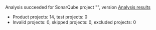 Analysis succeeded for SonarQube project "", version  [Analysis results](http://localhost:9000/dashboard/index/StabilityExample)
- Product projects: 14, test projects: 0
- Invalid projects: 0, skipped projects: 0, excluded projects: 0
